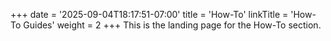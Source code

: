 +++
date = '2025-09-04T18:17:51-07:00'
title = 'How-To'
linkTitle = 'How-To Guides'
weight = 2
+++
This is the landing page for the How-To section.
